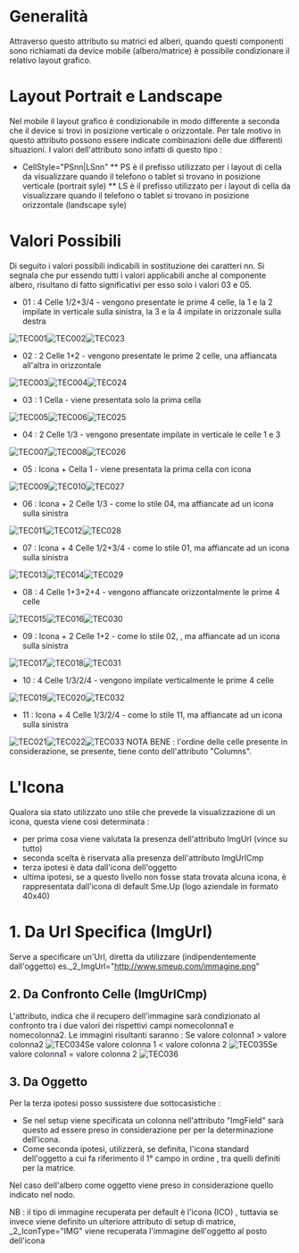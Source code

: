 # Generalità

Attraverso questo attributo su matrici ed alberi, quando questi componenti sono richiamati da device mobile (albero/matrice) è possibile condizionare il relativo layout grafico.

# Layout Portrait e Landscape

Nel mobile il layout grafico è condizionabile in modo differente a seconda che il device si trovi in posizione verticale o orizzontale. Per tale motivo in questo attributo possono essere indicate combinazioni delle due differenti situazioni. I valori dell'attributo sono infatti di questo tipo : 
* CellStyle="PSnn|LSnn"
** PS è il prefisso utilizzato per i layout di cella da visualizzare quando il telefono o tablet si trovano in posizione verticale (portrait syle)
** LS è il prefisso utilizzato per i layout di cella da visualizzare quando il telefono o tablet si trovano in posizione orizzontale (landscape syle)

# Valori Possibili

Di seguito i valori possibili indicabili in sostituzione dei caratteri nn. Si segnala che pur essendo tutti i valori applicabili anche al componente albero, risultano di fatto significativi per esso solo i valori 03 e 05.

* 01 :  4 Celle 1/2+3/4 - vengono presentate le prime 4 celle, la 1 e la 2 impilate in verticale sulla sinistra, la 3 e la 4 impilate in orizzonale sulla destra

![TEC001](http://localhost:3000/immagini/LOCEXB_MOC/TEC001.png)![TEC002](http://localhost:3000/immagini/LOCEXB_MOC/TEC002.png)![TEC023](http://localhost:3000/immagini/LOCEXB_MOC/TEC023.png)
* 02 :  2 Celle 1+2 - vengono presentate le prime 2 celle, una affiancata all'altra in orizzontale

![TEC003](http://localhost:3000/immagini/LOCEXB_MOC/TEC003.png)![TEC004](http://localhost:3000/immagini/LOCEXB_MOC/TEC004.png)![TEC024](http://localhost:3000/immagini/LOCEXB_MOC/TEC024.png)
* 03 :  1 Cella - viene presentata solo la prima cella

![TEC005](http://localhost:3000/immagini/LOCEXB_MOC/TEC005.png)![TEC006](http://localhost:3000/immagini/LOCEXB_MOC/TEC006.png)![TEC025](http://localhost:3000/immagini/LOCEXB_MOC/TEC025.png)
* 04 :  2 Celle 1/3 - vengono presentate impilate in verticale le celle 1 e 3

![TEC007](http://localhost:3000/immagini/LOCEXB_MOC/TEC007.png)![TEC008](http://localhost:3000/immagini/LOCEXB_MOC/TEC008.png)![TEC026](http://localhost:3000/immagini/LOCEXB_MOC/TEC026.png)
* 05 :  Icona + Cella 1 - viene presentata la prima cella con icona

![TEC009](http://localhost:3000/immagini/LOCEXB_MOC/TEC009.png)![TEC010](http://localhost:3000/immagini/LOCEXB_MOC/TEC010.png)![TEC027](http://localhost:3000/immagini/LOCEXB_MOC/TEC027.png)
* 06 :  Icona + 2 Celle 1/3 - come lo stile 04, ma affiancate ad un icona sulla sinistra

![TEC011](http://localhost:3000/immagini/LOCEXB_MOC/TEC011.png)![TEC012](http://localhost:3000/immagini/LOCEXB_MOC/TEC012.png)![TEC028](http://localhost:3000/immagini/LOCEXB_MOC/TEC028.png)
* 07 :  Icona + 4 Celle 1/2+3/4 - come lo stile 01, ma affiancate ad un icona sulla sinistra

![TEC013](http://localhost:3000/immagini/LOCEXB_MOC/TEC013.png)![TEC014](http://localhost:3000/immagini/LOCEXB_MOC/TEC014.png)![TEC029](http://localhost:3000/immagini/LOCEXB_MOC/TEC029.png)
* 08 :  4 Celle 1+3+2+4 - vengono affiancate orizzontalmente le prime 4 celle

![TEC015](http://localhost:3000/immagini/LOCEXB_MOC/TEC015.png)![TEC016](http://localhost:3000/immagini/LOCEXB_MOC/TEC016.png)![TEC030](http://localhost:3000/immagini/LOCEXB_MOC/TEC030.png)
* 09 :  Icona + 2 Celle 1+2 - come lo stile 02, , ma affiancate ad un icona sulla sinistra

![TEC017](http://localhost:3000/immagini/LOCEXB_MOC/TEC017.png)![TEC018](http://localhost:3000/immagini/LOCEXB_MOC/TEC018.png)![TEC031](http://localhost:3000/immagini/LOCEXB_MOC/TEC031.png)
* 10 :  4 Celle 1/3/2/4 - vengono impilate verticalmente le prime 4 celle

![TEC019](http://localhost:3000/immagini/LOCEXB_MOC/TEC019.png)![TEC020](http://localhost:3000/immagini/LOCEXB_MOC/TEC020.png)![TEC032](http://localhost:3000/immagini/LOCEXB_MOC/TEC032.png)
* 11 :  Icona + 4 Celle 1/3/2/4 - come lo stile 11, ma affiancate ad un icona sulla sinistra

![TEC021](http://localhost:3000/immagini/LOCEXB_MOC/TEC021.png)![TEC022](http://localhost:3000/immagini/LOCEXB_MOC/TEC022.png)![TEC033](http://localhost:3000/immagini/LOCEXB_MOC/TEC033.png)
NOTA BENE :  l'ordine delle celle presente in considerazione, se presente, tiene conto dell'attributo "Columns".

# L'Icona

Qualora sia stato utilizzato uno stile che prevede la visualizzazione di un icona, questa viene così determinata : 

* per prima cosa viene valutata la presenza dell'attributo ImgUrl (vince su tutto)
* seconda scelta è riservata alla presenza dell'attributo ImgUrlCmp
* terza ipotesi è data dall'icona dell'oggetto
* ultima ipotesi, se a questo livello non fosse stata trovata alcuna icona, è rappresentata dall'icona di default Sme.Up (logo aziendale in formato 40x40)

# 1. Da Url Specifica (ImgUrl)
Serve a specificare un'Url, diretta da utilizzare (indipendentemente dall'oggetto)
es._2_ImgUrl="http://www.smeup.com/immagine.png"

## 2. Da Confronto Celle (ImgUrlCmp)
L'attributo, indica che il recupero dell'immagine sarà condizionato al confronto tra i due valori dei rispettivi campi nomecolonna1 e nomecolonna2.
Le immagini risultanti saranno  : 
Se valore colonna1 > valore colonna2
![TEC034](http://localhost:3000/immagini/LOCEXB_MOC/TEC034.png)Se valore colonna 1 < valore colonna 2
![TEC035](http://localhost:3000/immagini/LOCEXB_MOC/TEC035.png)Se valore colonna1 = valore colonna 2
![TEC036](http://localhost:3000/immagini/LOCEXB_MOC/TEC036.png)
## 3. Da Oggetto
Per la terza ipotesi posso sussistere due sottocasistiche : 
* Se nel setup viene specificata un colonna nell'attributo "ImgField" sarà questo ad essere preso in considerazione per per la determinazione dell'icona.
* Come seconda ipotesi, utilizzerà, se definita, l'icona standard dell'oggetto a cui fa riferimento il 1° campo in ordine , tra quelli definiti per la matrice.

Nel caso dell'albero come oggetto viene preso in considerazione quello indicato nel nodo.

NB :  il tipo di immagine recuperata per default è l'icona (ICO) , tuttavia se invece viene definito un ulteriore attributo di setup di matrice,  _2_IconType="IMG" viene recuperata l'immagine dell'oggetto al posto dell'icona

